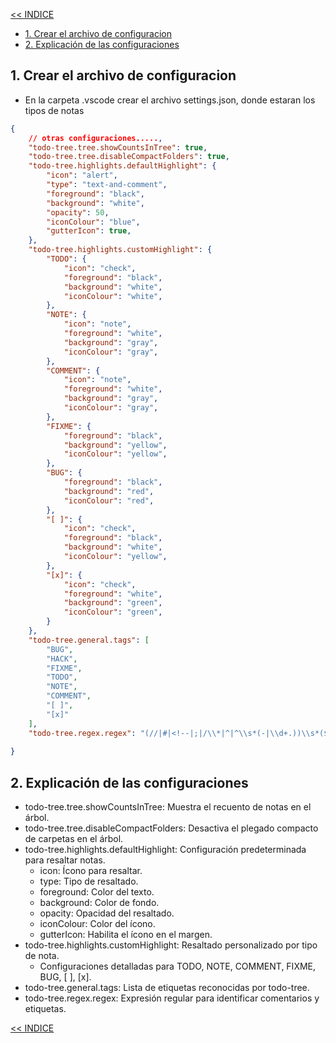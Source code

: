 [<< INDICE](../README.md)
- [1. Crear el archivo de configuracion](#1-crear-el-archivo-de-configuracion)
- [2. Explicación de las configuraciones](#2-explicación-de-las-configuraciones)

## 1. Crear el archivo de configuracion
- En la carpeta .vscode crear el archivo settings.json, donde estaran los tipos de notas
```json
{
    // otras configuraciones.....,
    "todo-tree.tree.showCountsInTree": true,
    "todo-tree.tree.disableCompactFolders": true,
    "todo-tree.highlights.defaultHighlight": {
        "icon": "alert",
        "type": "text-and-comment",
        "foreground": "black",
        "background": "white",
        "opacity": 50,
        "iconColour": "blue",
        "gutterIcon": true,
    },
    "todo-tree.highlights.customHighlight": {
        "TODO": {
            "icon": "check",
            "foreground": "black",
            "background": "white",
            "iconColour": "white",
        },
        "NOTE": {
            "icon": "note",
            "foreground": "white",
            "background": "gray",
            "iconColour": "gray",
        },
        "COMMENT": {
            "icon": "note",
            "foreground": "white",
            "background": "gray",
            "iconColour": "gray",
        },
        "FIXME": {
            "foreground": "black",
            "background": "yellow",
            "iconColour": "yellow",
        },
        "BUG": {
            "foreground": "black",
            "background": "red",
            "iconColour": "red",
        },
        "[ ]": {
            "icon": "check",
            "foreground": "black",
            "background": "white",
            "iconColour": "yellow",
        },
        "[x]": {
            "icon": "check",
            "foreground": "white",
            "background": "green",
            "iconColour": "green",
        }
    },
    "todo-tree.general.tags": [
        "BUG",
        "HACK",
        "FIXME",
        "TODO",
        "NOTE",
        "COMMENT",
        "[ ]",
        "[x]"
    ],
    "todo-tree.regex.regex": "(//|#|<!--|;|/\\*|^|^\\s*(-|\\d+.))\\s*($TAGS).*(\\n\\s*//\\s{2,}.*)*",
 
}
```
## 2. Explicación de las configuraciones
- todo-tree.tree.showCountsInTree: Muestra el recuento de notas en el árbol.
- todo-tree.tree.disableCompactFolders: Desactiva el plegado compacto de carpetas en el árbol.
- todo-tree.highlights.defaultHighlight: Configuración predeterminada para resaltar notas.
  - icon: Ícono para resaltar.
  - type: Tipo de resaltado.
  - foreground: Color del texto.
  - background: Color de fondo.
  - opacity: Opacidad del resaltado.
  - iconColour: Color del ícono.
  - gutterIcon: Habilita el ícono en el margen.
- todo-tree.highlights.customHighlight: Resaltado personalizado por tipo de nota.
  - Configuraciones detalladas para TODO, NOTE, COMMENT, FIXME, BUG, [ ], [x].
- todo-tree.general.tags: Lista de etiquetas reconocidas por todo-tree.
- todo-tree.regex.regex: Expresión regular para identificar comentarios y etiquetas.

[<< INDICE](../README.md)